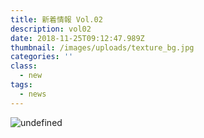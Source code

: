 ```yaml
---
title: 新着情報 Vol.02
description: vol02
date: 2018-11-25T09:12:47.989Z
thumbnail: /images/uploads/texture_bg.jpg
categories: ''
class:
  - new
tags:
  - news
---
```

![undefined](/images/uploads/home_kv_bg.jpg)



